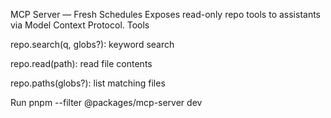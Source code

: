 MCP Server — Fresh Schedules
Exposes read-only repo tools to assistants via Model Context Protocol.
Tools


repo.search(q, globs?): keyword search


repo.read(path): read file contents


repo.paths(globs?): list matching files


Run
pnpm --filter @packages/mcp-server dev
